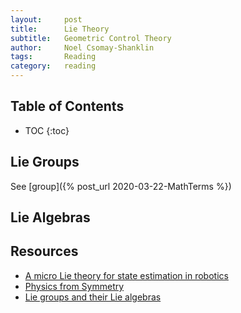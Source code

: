 ```yaml
---
layout:     post
title:      Lie Theory
subtitle:   Geometric Control Theory 
author:     Noel Csomay-Shanklin
tags:       Reading
category:   reading
---
```

## Table of Contents
* TOC
{:toc}

## Lie Groups
See [group]({% post_url 2020-03-22-MathTerms %})

## Lie Algebras

## Resources
* [A micro Lie theory for state estimation in robotics](https://arxiv.org/abs/1812.01537)
* [Physics from Symmetry](https://link.springer.com/book/10.1007/978-3-319-66631-0)
* [Lie groups and their Lie algebras](https://www.youtube.com/watch?v=mJ8ZDdA10GY&t=3501s)
